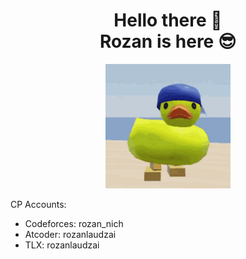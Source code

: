<div align="center">
  <h1>Hello there 👋 <br> Rozan is here 😎</h1>
  <img src="duck-r.gif" width="200px" />
</div>

CP Accounts:
- Codeforces: rozan_nich
- Atcoder: rozanlaudzai
- TLX: rozanlaudzai

<!-- ## What am I interested in?
- 👨‍💻 Competitive Programming
- ➗ Math
- 🌐 Web Development

## Mastered Languages

-->

<!--

Here are some ideas to get you started:

- 🔭 I’m currently working on ...
- 🌱 I’m currently learning ...
- 👯 I’m looking to collaborate on ...
- 🤔 I’m looking for help with ...
- 💬 Ask me about ...
- 📫 How to reach me: ...
- 😄 Pronouns: ...
- ⚡ Fun fact: ...
-->

